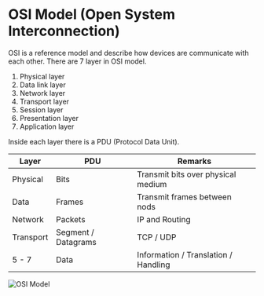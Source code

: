 # OSI Model (Open System Interconnection)

OSI is a reference model and describe how devices are communicate with each other. There are 7 layer in OSI model.

1. Physical layer
2. Data link layer
3. Network layer
4. Transport layer
5. Session layer
6. Presentation layer
7. Application layer

Inside each layer there is a PDU (Protocol Data Unit).

Layer | PDU | Remarks
---  | --- | ---
Physical | Bits | Transmit bits over physical medium
Data | Frames | Transmit frames between nods
Network | Packets | IP and Routing
Transport | Segment / Datagrams | TCP / UDP
5 - 7 | Data | Information / Translation / Handling

![OSI Model](https://github.com/sydasif/my_memo/blob/master/networking/OSI%2BModel%2BChart.png)

